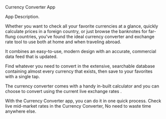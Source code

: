 Currency Converter App

App Description.

Whether you want to check all your favorite currencies at a glance, quickly calculate prices in a foreign country, or just browse the banknotes for far-flung countries, you've found the ideal currency converter and exchange rate tool to use both at home and when traveling abroad.

It combines an easy-to-use, modern design with an accurate, commercial data feed that is updated. 

Find whatever you need to convert in the extensive, searchable database containing almost every currency that exists, then save to your favorites with a single tap.

The currency converter comes with a handy in-built calculator and you can choose to convert using the current live exchange rates .

With the  Currency Converter app, you can do it in one quick process. Check live mid-market rates in the Currency Converter, No need to waste time anywhere else.
